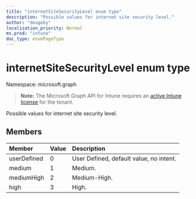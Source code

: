 ```yaml
---
title: "internetSiteSecurityLevel enum type"
description: "Possible values for internet site security level."
author: "dougeby"
localization_priority: Normal
ms.prod: "intune"
doc_type: enumPageType
---
```


# internetSiteSecurityLevel enum type

Namespace: microsoft.graph

> **Note:** The Microsoft Graph API for Intune requires an [active Intune license](https://go.microsoft.com/fwlink/?linkid=839381) for the tenant.

Possible values for internet site security level.

## Members
|Member|Value|Description|
|:---|:---|:---|
|userDefined|0|User Defined, default value, no intent.|
|medium|1|Medium.|
|mediumHigh|2|Medium-High.|
|high|3|High.|




